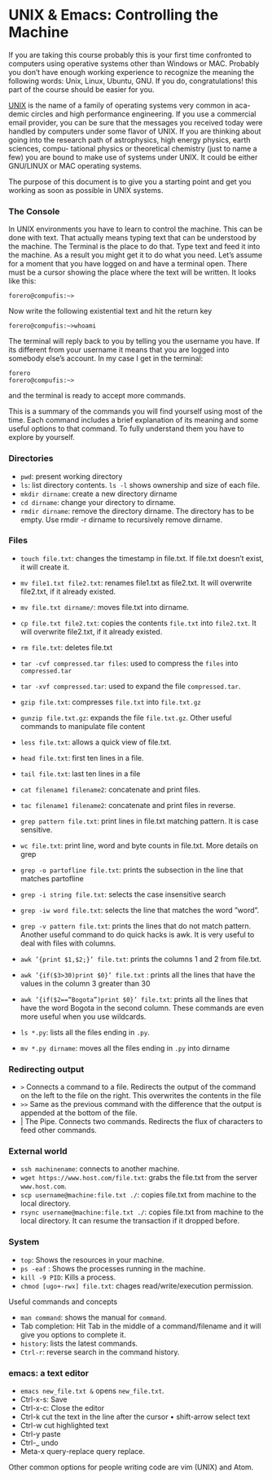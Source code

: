 #  UNIX & Emacs: Controlling the Machine

If you are taking this course probably this is your first time confronted to computers using operative systems other than Windows or MAC. Probably you don’t have enough working experience to recognize the meaning the following words: Unix, Linux, Ubuntu, GNU. If you do, congratulations! this part of the course should be easier for you.

[UNIX](https://es.wikipedia.org/wiki/Unix) is the name of a family of operating systems very common in aca- demic circles and high performance engineering. If you use a commercial email provider, you can be sure that the messages you received today were handled by computers under some flavor of UNIX. If you are thinking about going into the research path of astrophysics, high energy physics, earth sciences, compu- tational physics or theoretical chemistry (just to name a few) you are bound to make use of systems under UNIX. It could be either GNU/LINUX or MAC operating systems.

The purpose of this document is to give you a starting point and get you working as soon as possible in UNIX systems.

### The Console

In UNIX environments you have to learn to control the machine. This can be done with text. That actually means typing text that can be understood by the machine.
The Terminal is the place to do that. Type text and feed it into the machine. As a result you might get it to do what you need.
Let’s assume for a moment that you have logged on and have a terminal open. There must be a cursor showing the place where the text will be written. It looks like this:

```
forero@compufis:~>
```

Now write the following existential text and hit the return key
```
forero@compufis:~>whoami
```

The terminal will reply back to you by telling you the username you have. If its different from your username it means that you are logged into somebody else’s account. In my case I get in the terminal:
```
forero
forero@compufis:~>
```

and the terminal is ready to accept more commands.

This is a summary of the commands you will find yourself using most of the time. Each command includes a brief explanation of its meaning and some useful options to that command. To fully understand them you have to explore by yourself.

### Directories
* `pwd`: present working directory
* `ls`: list directory contents. `ls -l` shows ownership and size of each file.
* `mkdir dirname`: create a new directory dirname
* `cd dirname`: change your directory to dirname.
* `rmdir dirname`: remove the directory dirname. The directory has to be empty. Use rmdir -r dirname to recursively remove dirname.

### Files
* `touch file.txt`: changes the timestamp in file.txt. If file.txt doesn’t exist, it will create it.
* `mv file1.txt file2.txt`: renames file1.txt as file2.txt. It will overwrite file2.txt, if it already existed.
* `mv file.txt dirname/`: moves file.txt into dirname.
* `cp file.txt file2.txt`: copies the contents `file.txt` into `file2.txt`. It will overwrite file2.txt, if it already existed.
* `rm file.txt`: deletes file.txt
* `tar -cvf compressed.tar files`: used to compress the `files` into `compressed.tar`
* `tar -xvf compressed.tar`: used to expand the file `compressed.tar`.
* `gzip file.txt`: compresses `file.txt` into `file.txt.gz`
* `gunzip file.txt.gz`: expands the file `file.txt.gz`.
Other useful commands to manipulate file content
* `less file.txt`: allows a quick view of file.txt.
* `head file.txt`: first ten lines in a file.
* `tail file.txt`: last ten lines in a file
* `cat filename1 filename2`: concatenate and print files.
* `tac filename1 filename2`: concatenate and print files in reverse.

* `grep pattern file.txt`: print lines in file.txt matching pattern. It is case sensitive.
* `wc file.txt`: print line, word and byte counts in file.txt.
More details on grep
* `grep -o partofline file.txt`: prints the subsection in the line that matches partofline
* `grep -i string file.txt`: selects the case insensitive search
* `grep -iw word file.txt`: selects the line that matches the word ”word”.
* `grep -v pattern file.txt`: prints the lines that do not match pattern.
Another useful command to do quick hacks is awk. It is very useful to deal with files with columns.
* `awk ’{print $1,$2;}’ file.txt`: prints the columns 1 and 2 from file.txt.
* `awk ’{if($3>30)print $0}’ file.txt` : prints all the lines that have
the values in the column 3 greater than 30
* `awk ’{if($2==”Bogota”)print $0}’ file.txt`: prints all the lines that
have the word Bogota in the second column.
These commands are even more useful when you use wildcards.
* `ls *.py`: lists all the files ending in `.py`.
* `mv *.py dirname`: moves all the files ending in `.py` into dirname

### Redirecting output

* `>` Connects a command to a file. Redirects the output of the command on the left to the file on the right. This overwrites the contents in the file
* `>>` Same as the previous command with the difference that the output is appended at the bottom of the file.
* | The Pipe. Connects two commands. Redirects the flux of characters to feed other commands.

### External world
* `ssh machinename`: connects to another machine.
* `wget https://www.host.com/file.txt`: grabs the file.txt from the server `www.host.com`.
* `scp username@machine:file.txt ./`: copies file.txt from machine to
the local directory.
* `rsync username@machine:file.txt ./`: copies file.txt from machine to the local directory. It can resume the transaction if it dropped before.

### System
* `top`: Shows the resources in your machine.
* `ps -eaf` : Shows the processes running in the machine.
* `kill -9 PID`: Kills a process.
* `chmod [ugo+-rwx] file.txt`: chages read/write/execution permission.


Useful commands and concepts
* `man command`: shows the manual for `command`.
* Tab completion: Hit Tab in the middle of a command/filename and it will
give you options to complete it.
* `history`: lists the latest commands.
* `Ctrl-r`: reverse search in the command history.

### emacs: a text editor

* `emacs new_file.txt &` opens `new_file.txt`. 
* Ctrl-x-s: Save
* Ctrl-x-c: Close the editor
* Ctrl-k cut the text in the line after the cursor • shift-arrow select text
* Ctrl-w cut highlighted text
* Ctrl-y paste
* Ctrl-_ undo
* Meta-x query-replace query replace.

Other common options for people writing code are vim (UNIX) and Atom.
